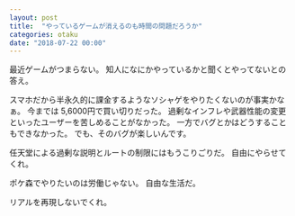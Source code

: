 ```yaml
---
layout: post
title:  "やっているゲームが消えるのも時間の問題だろうか"
categories: otaku
date: "2018-07-22 00:00"
---
```


最近ゲームがつまらない。
知人になにかやっているかと聞くとやってないとの答え。

スマホだから半永久的に課金するようなソシャゲをやりたくないのが事実かなぁ。
今までは 5,6000円で買い切りだった。
過剰なインフレや武器性能の変更といったユーザーを苦しめることがなかった。
一方でバグとかはどうすることもできなかった。
でも、そのバグが楽しいんです。

任天堂による過剰な説明とルートの制限にはもうこりごりだ。
自由にやらせてくれ。

ポケ森でやりたいのは労働じゃない。
自由な生活だ。

リアルを再現しないでくれ。
